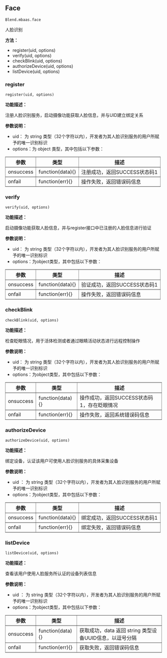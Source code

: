 
## Face ##

    Blend.mbaas.face

人脸识别

**方法：**

- register(uid, options)
- verify(uid, options)
- checkBlink(uid, options)
- authorizeDevice(uid, options)
- listDevice(uid, options)

<h3 class="face">register</h3>

    register(uid, options)

**功能描述：**

注册人脸识别服务，启动摄像功能获取人脸信息，并与UID建立绑定关系

**参数说明：**

- uid： 为 string 类型（32个字符以内），开发者为其人脸识别服务的用户所赋予的唯一识别标识
- options：为 object 类型，其中包括以下参数：

<table style="border-style: solid; border-width: 0pt;" border="1" cellspacing="0" cellpadding="5px">
    <tbody>
        <tr>
            <th>参数</th>
            <th>类型</th>
            <th>描述</th>
        </tr>
        <tr>
            <td>onsuccess</td>
            <td>function(data){}</td>            
            <td>注册成功，返回SUCCESS状态码1</td>  
        </tr>
        <tr>
            <td>onfail</td>
            <td>function(err){}</td>          
            <td>操作失败，返回错误码信息</td>  
        </tr>
    </tbody>
</table>


<h3 class="face">verify</h3>

	verify(uid, options)

**功能描述：**

启动摄像功能获取人脸信息，并与register接口中已注册的人脸信息进行验证

**参数说明：**

- uid： 为 string 类型（32个字符以内），开发者为其人脸识别服务的用户所赋予的唯一识别标识
- options：为object类型，其中包括以下参数：

<table style="border-style: solid; border-width: 0pt;" border="1" cellspacing="0" cellpadding="5px">
    <tbody>
        <tr>
            <th>参数</th>
            <th>类型</th>
            <th>描述</th>
        </tr>
        <tr>
            <td>onsuccess</td>
            <td>function(data){}</td>            
            <td>验证成功，返回SUCCESS状态码1</td>  
        </tr>
        <tr>
            <td>onfail</td>
            <td>function(err){}</td>          
            <td>操作失败，返回错误码信息</td>  
        </tr>
    </tbody>
</table>


<h3 class="face">checkBlink</h3>

	checkBlink(uid, options)

**功能描述：**

检查眨眼情况，用于活体检测或者通过眼睛活动状态进行远程控制操作

**参数说明：**

- uid： 为 string 类型（32个字符以内），开发者为其人脸识别服务的用户所赋予的唯一识别标识
- options：为object类型，其中包括以下参数：

<table style="border-style: solid; border-width: 0pt;" border="1" cellspacing="0" cellpadding="5px">
    <tbody>
        <tr>
            <th>参数</th>
            <th>类型</th>
            <th>描述</th>
        </tr>
        <tr>
            <td>onsuccess</td>
            <td>function(data){}</td>            
            <td>操作成功，返回SUCCESS状态码1，存在眨眼情况</td>  
        </tr>
        <tr>
            <td>onfail</td>
            <td>function(err){}</td>          
            <td>操作失败，返回系统错误码信息</td>  
        </tr>
    </tbody>
</table>


<h3 class="face">authorizeDevice</h3>

	authorizeDevice(uid, options)

**功能描述：**

绑定设备，认证该用户可使用人脸识别服务的具体采集设备

**参数说明：**

- uid ： 为 string 类型（32个字符以内），开发者为其人脸识别服务的用户所赋予的唯一识别标识
- options：为object类型，其中包括以下参数：

<table style="border-style: solid; border-width: 0pt;" border="1" cellspacing="0" cellpadding="5px">
    <tbody>
        <tr>
            <th>参数</th>
            <th>类型</th>
            <th>描述</th>
        </tr>
        <tr>
            <td>onsuccess</td>
            <td>function(data){}</td>            
            <td>绑定成功，返回SUCCESS状态码1</td>  
        </tr>
        <tr>
            <td>onfail</td>
            <td>function(err){}</td>          
            <td>绑定失败，返回错误码信息</td>  
        </tr>
    </tbody>
</table>


<h3 class="face">listDevice</h3>

	listDevice(uid, options)

**功能描述：**

查看该用户使用人脸服务所认证的设备列表信息

**参数说明：**

- uid ： 为 string 类型（32个字符以内），开发者为其人脸识别服务的用户所赋予的唯一识别标识
- options：为object类型，其中包括以下参数：

<table style="border-style: solid; border-width: 0pt;" border="1" cellspacing="0" cellpadding="5px">
    <tbody>
        <tr>
            <th>参数</th>
            <th>类型</th>
            <th>描述</th>
        </tr>
        <tr>
            <td>onsuccess</td>
            <td>function(data){}</td>            
            <td>获取成功，data 返回 string 类型设备UUID信息，以逗号分隔</td>  
        </tr>
        <tr>
            <td>onfail</td>
            <td>function(err){}</td>          
            <td>获取失败，返回错误码信息</td>  
        </tr>
    </tbody>
</table>
